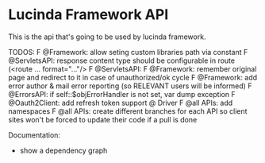 # Lucinda Framework API

This is the api that's going to be used by lucinda framework.

TODOS:
F @Framework: allow seting custom libraries path via constant
F @ServletsAPI: response content type should be configurable in route (<route ... format="..."/>
F @ServletsAPI: <routes ref="XML_PATH"/>
F @Framework: remember original page and redirect to it in case of unauthorized/ok cycle
F @Framework: add error author & mail error reporting (so RELEVANT users will be informed)
F @ErrorsAPI: if self::$objErrorHandler is not set, var dump exception
F @Oauth2Client: add refresh token support @ Driver
F @all APIs: add namespaces
F @all APIs: create different branches for each API so client sites won't be forced to update their code if a pull is done

Documentation:
- show a dependency graph
